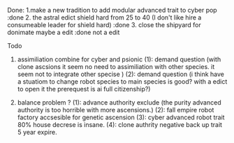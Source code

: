 Done: 
  1.make a new tradition to add modular advanced trait to cyber pop :done
  2. the astral edict shield hard from 25 to 40 (I don't like hire a consumeable leader for shield hard) :done
  3. close the shipyard for donimate maybe a edit :done not a edit

Todo
  1. assimiliation combine for cyber and psionic 
    (1): demand question (with clone ascsions it seem no need to assimiliation with other species. it seem not to integrate other specise )
    (2): demand question (i think have a stuatiom to change robot species to main species is good? with a edict to open it the prerequest is ai full citizenship?)
  
  2. balance problem ?
    (1):  advance authority exclude (the purity advanced authority is too horrible with more ascensions.)
    (2): fall empire robot factory accsesible for genetic ascension
    (3): cyber advanced robot trait 80% house decrese is insane.
    (4): clone authrity negative back up trait 5 year expire. 



